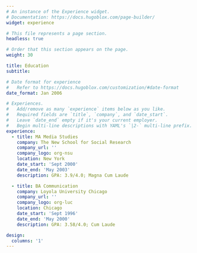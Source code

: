 ```yaml
---
# An instance of the Experience widget.
# Documentation: https://docs.hugoblox.com/page-builder/
widget: experience

# This file represents a page section.
headless: true

# Order that this section appears on the page.
weight: 30

title: Education
subtitle:

# Date format for experience
#   Refer to https://docs.hugoblox.com/customization/#date-format
date_format: Jan 2006

# Experiences.
#   Add/remove as many `experience` items below as you like.
#   Required fields are `title`, `company`, and `date_start`.
#   Leave `date_end` empty if it's your current employer.
#   Begin multi-line descriptions with YAML's `|2-` multi-line prefix.
experience:
  - title: MA Media Studies
    company: The New School for Social Research
    company_url: ''
    company_logo: org-nsu
    location: New York
    date_start: 'Sept 2000'
    date_end: 'May 2003'
    description: GPA: 3.9/4.0; Magna Cum Laude

  - title: BA Communication
    company: Loyola University Chicago
    company_url: ''
    company_logo: org-luc
    location: Chicago
    date_start: 'Sept 1996'
    date_end: 'May 2000'
    description: GPA: 3.58/4.0; Cum Laude

design:
  columns: '1'
---
```

